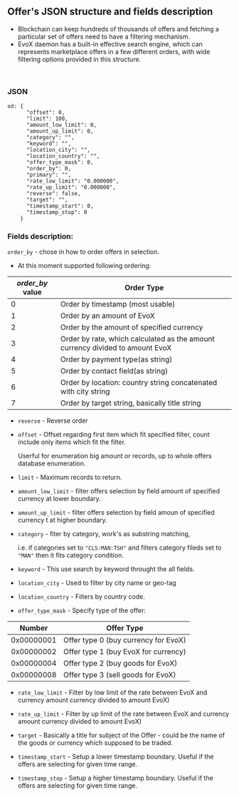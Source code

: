 ## Offer's JSON structure and fields description

* Blockchain can keep hundreds of thousands of offers and fetching a particular set of offers need to have a filtering mechanism. 
* EvoX daemon has a built-in effective search engine, which can represents marketplace offers in a few different orders, with wide filtering options provided in this structure.

<br>

### JSON

```
od: {
      "offset": 0,
      "limit": 100,
      "amount_low_limit": 0,
      "amount_up_limit": 0,
      "category": "",
      "keyword": "",
      "location_city": "",
      "location_country": "",
      "offer_type_mask": 0,
      "order_by": 0,
      "primary": "",
      "rate_low_limit": "0.000000",
      "rate_up_limit": "0.000000",
      "reverse": false,
      "target": "",
      "timestamp_start": 0,
      "timestamp_stop": 0
    }
```

###  Fields description:

`order_by` - chose in how to order offers in selection. 

* At this moment supported following ordering:

| **_order_by_ value** |         **Order Type**                                                        |
|----------------------|-------------------------------------------------------------------------------|
|   0                  | Order by timestamp (most usable)                                              |
|   1                  | Order by an amount of EvoX                                                    |
|   2                  | Order by the amount of specified currency                                     |
|   3                  | Order by rate, which calculated as the amount currency divided to amount EvoX |
|   4                  | Order by payment type(as string)                                              |
|   5                  | Order by contact field(as string)                                             |
|   6                  | Order by location: country string concatenated with city string               |
|   7                  | Order by target string, basically title string                                |

- `reverse` - Reverse order

- `offset` - Offset regarding first item which fit specified filter, count include only items which fit the filter. 

    Userful for enumeration big amount or records, up to whole offers database enumeration.

- `limit` - Maximum records to return.

- `amount_low_limit` - filter offers selection by field amount of specified currency at lower boundary.

- `amount_up_limit` - filter offers selection by field amoun of specified currency t at higher boundary.

- `category` - fiter by category, work's as substring matching, 

    i.e. if categories set to `"CLS:MAN:TSH"` and filters category fileds set to `"MAN"` then it fits category condition.

- `keyword` - This use search by keyword throught the all fields.

- `location_city` - Used to filter by city name or geo-tag

- `location_country` - Filters by country code.

- `offer_type_mask` - Specify type of the offer:

|   Number   |        Offer Type                    |
|------------|--------------------------------------|
| 0x00000001 | Offer type 0 (buy currency for EvoX) |
| 0x00000002 | Offer type 1 (buy EvoX for currency) |
| 0x00000004 | Offer type 2 (buy goods for EvoX)    |
| 0x00000008 | Offer type 3 (sell goods for EvoX)   |

- `rate_low_limit` - Filter by low limit of the rate between EvoX and currency amount currency divided to amount EvoX)

- `rate_up_limit` - Filter by up limit of the rate between EvoX and currency amount currency divided to amount EvoX)

- `target` - Basically a title for subject of the Offer - could be the name of the goods or currency which supposed to be traded.

- `timestamp_start` - Setup a lower timestamp boundary. Useful if the offers are selecting for given time range.

- `timestamp_stop` - Setup a higher timestamp boundary. Useful if the offers are selecting for given time range.
